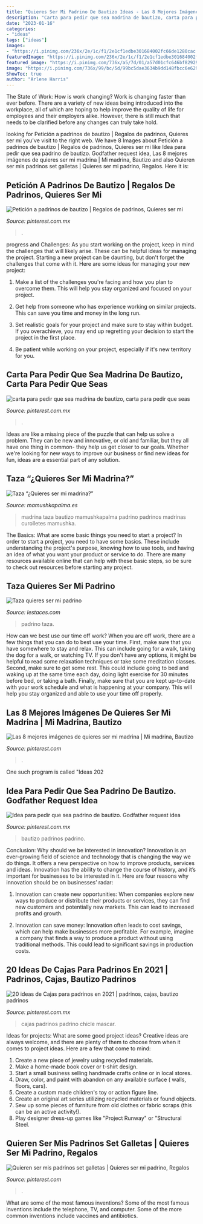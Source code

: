```yaml
---
title: "Quieres Ser Mi Padrino De Bautizo Ideas - Las 8 Mejores Imágenes De Quieres Ser Mi Madrina"
description: "Carta para pedir que sea madrina de bautizo, carta para pedir que seas"
date: "2023-01-16"
categories:
- "ideas"
tags: ["ideas"]
images:
- "https://i.pinimg.com/236x/2e/1c/f1/2e1cf1edbe301684002fc66de1280cac.jpg"
featuredImage: "https://i.pinimg.com/236x/2e/1c/f1/2e1cf1edbe301684002fc66de1280cac.jpg"
featured_image: "https://i.pinimg.com/736x/a5/7d/01/a57d01cfc646bf82929ac345f9f6a251--baptism-ideas-padrinos-bautizo-ideas.jpg?b=t"
image: "https://i.pinimg.com/736x/99/bc/5d/99bc5dae3634b9dd148fbcc6e629009b.jpg"
ShowToc: true
author: "Arlene Harris"
---
```



The State of Work: How is work changing?
Work is changing faster than ever before. There are a variety of new ideas being introduced into the workplace, all of which are hoping to help improve the quality of life for employees and their employers alike. However, there is still much that needs to be clarified before any changes can truly take hold.

	

		
looking for Petición a padrinos de bautizo | Regalos de padrinos, Quieres ser mi you've visit to the right web. We have 8 Images about Petición a padrinos de bautizo | Regalos de padrinos, Quieres ser mi like Idea para pedir que sea padrino de bautizo. Godfather request idea, Las 8 mejores imágenes de quieres ser mi madrina | Mi madrina, Bautizo and also Quieren ser mis padrinos set galletas | Quieres ser mi padrino, Regalos. Here it is:
		
    
## Petición A Padrinos De Bautizo | Regalos De Padrinos, Quieres Ser Mi

<img loading=lazy src="https://i.pinimg.com/originals/a7/e2/84/a7e2846e0322d7e755356b3fcd0fd5d5.jpg" onerror="this.onerror=null;this.src='https://tse2.mm.bing.net/th?id=OIP.4Bubk8ygCziA-ho-_r_T_QHaFj&amp;pid=15.1';" alt="Petición a padrinos de bautizo | Regalos de padrinos, Quieres ser mi">

_Source: pinterest.com.mx_

>. 

	

progress and Challenges: As you start working on the project, keep in mind the challenges that will likely arise. These can be helpful ideas for managing the project.
Starting a new project can be daunting, but don't forget the challenges that come with it. Here are some ideas for managing your new project:
1. Make a list of the challenges you're facing and how you plan to overcome them. This will help you stay organized and focused on your project.

2. Get help from someone who has experience working on similar projects. This can save you time and money in the long run.

3. Set realistic goals for your project and make sure to stay within budget. If you overachieve, you may end up regretting your decision to start the project in the first place.

4. Be patient while working on your project, especially if it's new territory for you.

    
## Carta Para Pedir Que Sea Madrina De Bautizo, Carta Para Pedir Que Seas

<img loading=lazy src="https://i.pinimg.com/736x/99/bc/5e/99bc5eb54010a98b020a82ccd16d67ba.jpg" onerror="this.onerror=null;this.src='https://tse1.mm.bing.net/th?id=OIP.6yK6b5oH3IpSQ-Zdn5dcigHaJ4&amp;pid=15.1';" alt="carta para pedir que sea madrina de bautizo, carta para pedir que seas">

_Source: pinterest.com.mx_

>. 

	

Ideas are like a missing piece of the puzzle that can help us solve a problem. They can be new and innovative, or old and familiar, but they all have one thing in common- they help us get closer to our goals. Whether we're looking for new ways to improve our business or find new ideas for fun, ideas are a essential part of any solution.

    
## Taza “¿Quieres Ser Mi Madrina?”

<img loading=lazy src="http://mamushkapalma.es/487-large_default/taza-quieres-ser-mi-madrina.jpg" onerror="this.onerror=null;this.src='https://tse2.mm.bing.net/th?id=OIP.ud9kgHVFqLKyqd85hJ_juwHaHa&amp;pid=15.1';" alt="Taza “¿Quieres ser mi madrina?”">

_Source: mamushkapalma.es_

>madrina taza bautizo mamushkapalma padrino padrinos madrinas curolletes mamushka. 

	

The Basics: What are some basic things you need to start a project?
In order to start a project, you need to have some basics. These include understanding the project's purpose, knowing how to use tools, and having an idea of what you want your product or service to do. There are many resources available online that can help with these basic steps, so be sure to check out resources before starting any project.

    
## Taza Quieres Ser Mi Padrino

<img loading=lazy src="https://lestaces.com/6259-large_default/taza-quieres-ser-mi-padrino.jpg" onerror="this.onerror=null;this.src='https://tse1.mm.bing.net/th?id=OIP.04r_ReayuTZE6fwfGYVvtwAAAA&amp;pid=15.1';" alt="Taza quieres ser mi padrino">

_Source: lestaces.com_

>padrino taza. 

	

How can we best use our time off work?
When you are off work, there are a few things that you can do to best use your time. First, make sure that you have somewhere to stay and relax. This can include going for a walk, taking the dog for a walk, or watching TV. If you don't have any options, it might be helpful to read some relaxation techniques or take some meditation classes. Second, make sure to get some rest. This could include going to bed and waking up at the same time each day, doing light exercise for 30 minutes before bed, or taking a bath. Finally, make sure that you are kept up-to-date with your work schedule and what is happening at your company. This will help you stay organized and able to use your time off properly.

    
## Las 8 Mejores Imágenes De Quieres Ser Mi Madrina | Mi Madrina, Bautizo

<img loading=lazy src="https://i.pinimg.com/474x/79/ce/f4/79cef435868833bf1e47bc6b3e8e12b3.jpg" onerror="this.onerror=null;this.src='https://tse3.mm.bing.net/th?id=OIP.XIl6li92rEPiJsC0H9hsQgAAAA&amp;pid=15.1';" alt="Las 8 mejores imágenes de quieres ser mi madrina | Mi madrina, Bautizo">

_Source: pinterest.com_

>. 

	

One such program is called "Ideas 202
    
## Idea Para Pedir Que Sea Padrino De Bautizo. Godfather Request Idea

<img loading=lazy src="https://i.pinimg.com/736x/a5/7d/01/a57d01cfc646bf82929ac345f9f6a251--baptism-ideas-padrinos-bautizo-ideas.jpg?b=t" onerror="this.onerror=null;this.src='https://tse2.mm.bing.net/th?id=OIP.RPiZnyHsxGu75g_Sblnv7gHaI8&amp;pid=15.1';" alt="Idea para pedir que sea padrino de bautizo. Godfather request idea">

_Source: pinterest.com.mx_

>bautizo padrinos padrino. 

	

Conclusion: Why should we be interested in innovation?
Innovation is an ever-growing field of science and technology that is changing the way we do things. It offers a new perspective on how to improve products, services and ideas. Innovation has the ability to change the course of history, and it’s important for businesses to be interested in it. Here are four reasons why innovation should be on businesses’ radar:
1) Innovation can create new opportunities: When companies explore new ways to produce or distribute their products or services, they can find new customers and potentially new markets. This can lead to increased profits and growth.

2) Innovation can save money: Innovation often leads to cost savings, which can help make businesses more profitable. For example, imagine a company that finds a way to produce a product without using traditional methods. This could lead to significant savings in production costs.

    
## 20 Ideas De Cajas Para Padrinos En 2021 | Padrinos, Cajas, Bautizo Padrinos

<img loading=lazy src="https://i.pinimg.com/236x/2e/1c/f1/2e1cf1edbe301684002fc66de1280cac.jpg" onerror="this.onerror=null;this.src='https://tse3.mm.bing.net/th?id=OIP.7Zy8NyLz4A0c5w_WHxB-PQAAAA&amp;pid=15.1';" alt="20 ideas de Cajas para padrinos en 2021 | padrinos, cajas, bautizo padrinos">

_Source: pinterest.com.mx_

>cajas padrinos padrino chicle mascar. 

	

Ideas for projects: What are some good project ideas?
Creative ideas are always welcome, and there are plenty of them to choose from when it comes to project ideas. Here are a few that come to mind: 
1. Create a new piece of jewelry using recycled materials.
2. Make a home-made book cover or t-shirt design.
3. Start a small business selling handmade crafts online or in local stores.
4. Draw, color, and paint with abandon on any available surface ( walls, floors, cars).
5. Create a custom made children's toy or action figure line. 
6. Create an original art series utilizing recycled materials or found objects.
7. Sew up some pieces of furniture from old clothes or fabric scraps (this can be an active activity!). 
8. Play designer dress-up games like "Project Runway" or "Structural Steel.

    
## Quieren Ser Mis Padrinos Set Galletas | Quieres Ser Mi Padrino, Regalos

<img loading=lazy src="https://i.pinimg.com/736x/99/bc/5d/99bc5dae3634b9dd148fbcc6e629009b.jpg" onerror="this.onerror=null;this.src='https://tse4.mm.bing.net/th?id=OIP.6EdObMoT1F0TCl2WE689aAHaE8&amp;pid=15.1';" alt="Quieren ser mis padrinos set galletas | Quieres ser mi padrino, Regalos">

_Source: pinterest.com_

>. 

	

What are some of the most famous inventions?
Some of the most famous inventions include the telephone, TV, and computer. Some of the more common inventions include vaccines and antibiotics.

